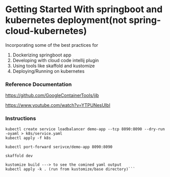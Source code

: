 # Getting Started With springboot and kubernetes deployment(not spring-cloud-kubernetes)

Incorporating some of the best practices for  

1. Dockerizing springboot app  
2. Developing with cloud code intellij plugin
3. Using tools like skaffold and kustomize  
4. Deploying/Running on kubernetes  

### Reference Documentation
 https://github.com/GoogleContainerTools/jib    
 
 https://www.youtube.com/watch?v=YTPUNesUIbI
 
### Instructions

```kubectl create deployment demo-app --image=registry.hub.docker.com/pvpkiran/testingjib:first --dry-run -oyaml > k8s/deployement.yaml
kubectl create service loadbalancer demo-app --tcp 8090:8090 --dry-run -oyaml > k8s/service.yaml
kubectl apply -f k8s

kubectl port-forward serivce/demo-app 8090:8090

skaffold dev 

kustomize build ---> to see the comined yaml output
kubectl apply -k . (run from kustomize/base directory)```